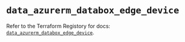 # `data_azurerm_databox_edge_device`

Refer to the Terraform Registory for docs: [`data_azurerm_databox_edge_device`](https://registry.terraform.io/providers/hashicorp/azurerm/3.57.0/docs/data-sources/databox_edge_device).
